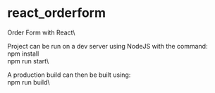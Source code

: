 # react_orderform
Order Form with React\


Project can be run on a dev server using NodeJS with the command:\
npm install\
npm run start\

A production build can then be built using:\
npm run build\
